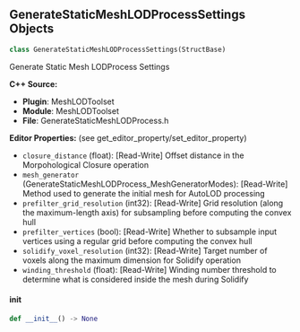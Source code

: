 ## GenerateStaticMeshLODProcessSettings Objects

```python
class GenerateStaticMeshLODProcessSettings(StructBase)
```

Generate Static Mesh LODProcess Settings

**C++ Source:**

- **Plugin**: MeshLODToolset
- **Module**: MeshLODToolset
- **File**: GenerateStaticMeshLODProcess.h

**Editor Properties:** (see get_editor_property/set_editor_property)

- ``closure_distance`` (float):  [Read-Write] Offset distance in the Morpohological Closure operation
- ``mesh_generator`` (GenerateStaticMeshLODProcess_MeshGeneratorModes):  [Read-Write] Method used to generate the initial mesh for AutoLOD processing
- ``prefilter_grid_resolution`` (int32):  [Read-Write] Grid resolution (along the maximum-length axis) for subsampling before computing the convex hull
- ``prefilter_vertices`` (bool):  [Read-Write] Whether to subsample input vertices using a regular grid before computing the convex hull
- ``solidify_voxel_resolution`` (int32):  [Read-Write] Target number of voxels along the maximum dimension for Solidify operation
- ``winding_threshold`` (float):  [Read-Write] Winding number threshold to determine what is considered inside the mesh during Solidify

<a id="unreal.GenerateStaticMeshLODProcessSettings.__init__"></a>

#### __init__

```python
def __init__() -> None
```

<a id="unreal.GenerateStaticMeshLODProcess_SimplifySettings"></a>